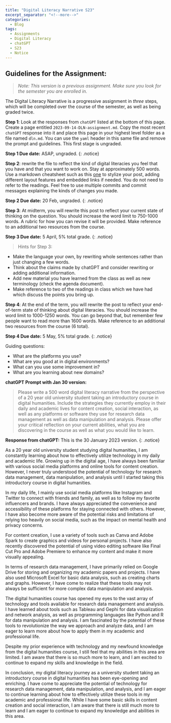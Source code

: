 ```yaml
---
title: "Digital Literacy Narrative S23"
excerpt_separator: "<!--more-->"
categories:
  - Blog
tags:
  - Assignments
  - Digital Literacy
  - chatGPT
  - S23
  - Notice
---
```


## Guidelines for the Assignment: 

> _Note: This version is a previous assignment. Make sure you look for the semester you are enrolled in._

The Digital Literacy Narrative is a progressive assignment in *three* steps, which will be completed over the course of the semester, as well as being graded twice. 

**Step 1**: Look at the responses from `chatGPT` listed at the bottom of this page. Create a page entitled `2023-09-14-DLN-assignment.md`. Copy the most recent `chatGPT` response into it and  place this page in your highest level folder as a file named `dln.md`. You can use the `yaml` header in this same file and remove the prompt and guidelines. This first stage is ungraded.  

**Step 1 Due date:** ASAP, ungraded.
{: .notice}

**Step 2**: rewrite the file to reflect the kind of digital literacies you feel that you have and that you want to work on. Stay at approximately 500 words. Use a markdown cheatsheet such as this [one](https://www.markdownguide.org/cheat-sheet) to stylize your post, adding different layout features and embedded links if needed. You do not need to refer to the readings. Feel free to use multiple commits and commit messages explaining the kinds of changes you made. 

**Step 2 Due date:** 20 Feb, ungraded.
{: .notice}

**Step 3**: At midterm, you will rewrite this post to reflect your current state of thinking on the question. You should increase the word limit to 750-1000 words. A rubric for how you can revise it will be provided. Make reference to an additional two resources from the course. 

**Step 3 Due date:** 5 April, 5% total grade.
{: .notice}

> Hints for Step 3: 

- Make the language your own, by rewriting whole sentences rather than just changing a few words. 
- Think about the claims made by chatGPT and consider rewriting or adding additional information. 
- Add new material you have learned from the class as well as new terminology (check the agenda document).
- Make reference to two of the readings in class which we have had which discuss the points you bring up. 


**Step 4**: At the end of the term, you will rewrite the post to reflect your end-of-term state of thinking about digital literacies. You should increase the word limit to 1000-1250 words. You can go beyond that, but remember few people want to read more than 1600 words. Make reference to an additional two resources from the course (6 total). 

**Step 4 Due date:** 5 May, 5% total grade.
{: .notice}

Guiding questions: 
- What are the platforms you use?
- What are you good at in digital environments? 
- What can you use some improvement in? 
- What are you learning about new domains? 


**chatGPT Prompt with Jan 30 version:** 

> Please write a 500 word digital literacy narrative from the perspective of a 20 year old university student taking an introductory course in digital humanities. Include the strategies they currently employ in their daily and academic lives for content creation, social interaction, as well as any platforms or software they use for research data management as well as data manipulation and analysis. Please offer your critical reflection on your current abilities, what you are discovering in the course as well as what you would like to learn.

**Response from chatGPT:** This is the 30 January 2023 version.
{: .notice}

As a 20 year old university student studying digital humanities, I am constantly learning about how to effectively utilize technology in my daily and academic life. Growing up in the digital age, I have always been familiar with various social media platforms and online tools for content creation. However, I never truly understood the potential of technology for research data management, data manipulation, and analysis until I started taking this introductory course in digital humanities.

In my daily life, I mainly use social media platforms like Instagram and Twitter to connect with friends and family, as well as to follow my favorite influencers and brands. I have always appreciated the convenience and accessibility of these platforms for staying connected with others. However, I have also become more aware of the potential risks and limitations of relying too heavily on social media, such as the impact on mental health and privacy concerns.

For content creation, I use a variety of tools such as Canva and Adobe Spark to create graphics and videos for personal projects. I have also recently discovered the potential of using video editing software like Final Cut Pro and Adobe Premiere to enhance my content and make it more visually appealing.

In terms of research data management, I have primarily relied on Google Drive for storing and organizing my academic papers and projects. I have also used Microsoft Excel for basic data analysis, such as creating charts and graphs. However, I have come to realize that these tools may not always be sufficient for more complex data manipulation and analysis.

The digital humanities course has opened my eyes to the vast array of technology and tools available for research data management and analysis. I have learned about tools such as Tableau and Gephi for data visualization and network analysis, as well as programming languages like Python and R for data manipulation and analysis. I am fascinated by the potential of these tools to revolutionize the way we approach and analyze data, and I am eager to learn more about how to apply them in my academic and professional life.

Despite my prior experience with technology and my newfound knowledge from the digital humanities course, I still feel that my abilities in this area are limited. I am aware that there is so much more to learn, and I am excited to continue to expand my skills and knowledge in the field.

In conclusion, my digital literacy journey as a university student taking an introductory course in digital humanities has been eye-opening and enriching. I have come to appreciate the potential of technology for research data management, data manipulation, and analysis, and I am eager to continue learning about how to effectively utilize these tools in my academic and professional life. While I have some basic skills in content creation and social interaction, I am aware that there is still much more to learn and I am eager to continue to expand my knowledge and abilities in this area.